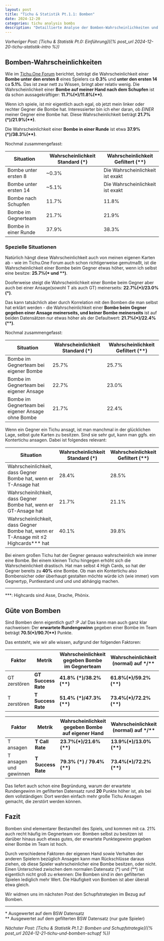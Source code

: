 ```yaml
---
layout: post
title: "Tichu & Statistik Pt.1.1: Bomben"
date: 2024-12-20
categories: tichu analysis bombs
description: "Detaillierte Analyse der Bomben-Wahrscheinlichkeiten und Strategien in Tichu"
---
```


*Vorheriger Post: [Tichu & Statistik Pt.0: Einführung]({% post_url 2024-12-20-tichu-statistik-intro %})*

## Bomben-Wahrscheinlichkeiten

Wie im  [Tichu.One Forum](https://forum.tichu.one/threads/bombenwahrscheinlichkeit-unter-den-ersten-14-8.198/#post-1058)
berichtet, beträgt die Wahrscheinlichkeit einer **Bombe unter den ersten 8** eines Spielers ca **0.3%** und **unter den ersten 14** ca **5.1%**.
Das ist zwar nett zu Wissen, bringt aber relativ wenig. Die Wahrscheinlichkeit einer **Bombe auf meiner Hand nach dem Schupfen** ist da schon aussagekräftiger: **11.7%(\*)/11.8%(\*\*)**.

Wenn ich spiele, ist mir eigentlich auch egal, ob jetzt mein linker oder rechter Gegner die Bombe hat. Interessierter bin ich eher daran, ob *EINER* meiner Gegner eine Bombe hat.
Diese Wahrscheinlichkeit beträgt **21.7%(\*)/21.9%(\*\*)**.

 Die Wahrscheinlichkeit einer **Bombe in einer Runde** ist etwa **37.9%(\*)/38.3%(\*\*)**.

 Nochmal zusammengefasst:

| Situation | Wahrscheinlichkeit Standard (*) | Wahrscheinlichkeit Gefiltert (**) |
|-----------|--------------------------------|-----------------------------------|
| Bombe unter ersten 8 | ~0.3%  | Die Wahrscheinlichkeit ist exakt|
| Bombe unter ersten 14 | ~5.1% | Die Wahrscheinlichkeit ist exakt|
| Bombe nach Schupfen | 11.7% | 11.8% |
| Bombe im Gegnerteam | 21.7% | 21.9% |
| Bombe in einer Runde | 37.9% | 38.3% |

### Spezielle Situationen

Natürlich hängt diese Wahrscheinlichkeit auch von meinen eigenen Karten ab - wie im Tichu.One Forum auch schon richtigerweise gemutmaßt, ist die Wahrscheinlichkeit einer Bombe beim Gegner etwas höher,
wenn ich selbst eine besitze: **25.7%(\* und \*\*)**. 

Dooferweise steigt die Wahrscheinlichkeit einer Bombe beim Gegner aber auch bei einer Ansage(sowohl T als auch GT) meinerseits: **22.7%(\*)/23.0%(\*)**.

Das kann tatsächlich aber durch Korrelation mit den Bomben die man selbst hat erklärt werden -
die Wahrscheinlichkeit einer **Bombe beim Gegner gegeben einer Ansage meinerseits, und keiner Bombe meinerseits**
ist auf beiden Datensätzen nur etwas höher als der Defaultwert: **21.7%(\*)/22.4%(\*\*)**.


Nochmal zusammengefasst:

| Situation | Wahrscheinlichkeit Standard (*) | Wahrscheinlichkeit Gefiltert (**) |
|-----------|--------------------------------|-----------------------------------|
| Bombe im Gegnerteam bei eigener Bombe | 25.7% | 25.7% |
| Bombe im Gegnerteam bei eigener Ansage | 22.7% | 23.0% |
| Bombe im Gegnerteam bei eigener Ansage ohne Bombe | 21.7% | 22.4%|


Wenn ein Gegner ein Tichu ansagt, ist man manchmal in der glücklichen Lage, selbst gute Karten zu besitzen. 
Sind sie sehr gut, kann man ggfs.  ein Kontertichu ansagen. Dabei ist folgendes relevant:

| Situation | Wahrscheinlichkeit Standard (*) | Wahrscheinlichkeit Gefiltert (**) |
|-----------|--------------------------------|-----------------------------------|
| Wahrscheinlichkeit, dass Gegner Bombe hat, wenn er T-Ansage hat | 28.4% | 28.5% |
| Wahrscheinilchkeit, dass Gegner Bombe hat, wenn er GT-Ansage hat | 21.7% | 21.1% |
| Wahrscheinlichkeit, dass Gegner Bombe hat, wenn er T-Ansage mit ≤2 Highcards\*\*\* hat | 40.1% | 39.8% |

Bei einem großen Tichu hat der Gegner genauso wahrscheinlich wie immer eine Bombe. Bei einem kleinen Tichu hingegen erhöht sich die Wahrscheinlichkeit drastisch.
Hat man selbst 4 High Cards, so hat der Gegner bereits zu **40%** eine Bombe. 
Ob man ein Kontertichu also Bombensicher oder überhaupt gestalten möchte würde ich (wie immer) vom Gegnertyp, Puntkestand und und und abhängig machen.


---
\*\*\*: Highcards sind Asse, Drache, Phönix.
## Güte von Bomben

Sind Bomben denn eigentlich gut? :P Ja! Das kann man auch ganz klar nachweisen:
Der **erwartete Rundengewinn** gegeben einer Bombe im Team beträgt **70.5(\*)/90.7(\*\*)** Punkte.

Das entsteht, wie wir alle wissen, aufgrund der folgenden Faktoren: 

| Faktor | Metrik | Wahrscheinlichkeit gegeben Bombe im Gegnerteam | Wahrscheinlichkeit (normal) auf \*/\**| 
|-----------|--------------------------------|-----------------------------------|-------------------------------|
| GT zerstören | **GT Success Rate** | **41.8% (\*)/38.2% (\*\*)**| **61.8%(\*)/59.2%(\*\*)**|
| T zerstören | **T Success Rate** |  **51.4% (\*)/47.3% (\*\*)** |**73.4%(\*)/72.2%(\*\*)**|

| Faktor | Metrik | Wahrscheinlichkeit gegeben Bombe auf eigener Hand | Wahrscheinlichkeit (normal) auf \*/\**| 
|-----------|--------------------------------|-----------------------------------|-------------------------------|
| T ansagen | **T Call Rate** | **23.7%(\*)/21.6% (\*\*)** | **13.9%(\*)/13.0%(\*\*)**|
| T ansagen und gewinnen | **T Success Rate** |  **79.3% (\*) / 79.4% (\*\*)**  |**73.4%(\*)/72.2%(\*\*)**|


Das liefert auch schon eine Begründung, warum der erwartete Rundengewinn im gefilterten Datensatz rund **20** Punkte höher ist, als bei dem vollständigen: 
Dort werden einfach mehr große Tichu Ansagen gemacht, die zerstört werden können.


## Fazit

Bomben sind elementarer Bestandteil des Spiels, und kommen mit ca. 21% auch recht häufig im Gegnerteam vor.
Bomben selbst zu besitzen ist darüber hinaus auch etwas gutes, der erwartete Punktegewinn gegeben einer Bombe im Team ist hoch.

Durch verschiedene Faktoren der eigenen Hand sowie Verhalten der anderen Spielern bezüglich Ansagen kann man
Rückschlüsse daraus ziehen, ob diese Spieler wahrscheinlicher eine Bombe besitzen, oder nicht.
Einen Unterschied zwischen dem normalen Datensatz (\*) und (\*\*) ist eigentlich nicht groß zu erkennen: Die Bomben sind
in den gefilterten Spielen lediglich mehr Wert. Die Häufigkeit von Bomben ist aber überall etwa gleich.

Wir widmen uns im nächsten Post den Schupfstrategien im Bezug auf Bomben.

---

\* Ausgewertet auf dem BSW Datensatz  
\*\* Ausgewertet auf dem gefilterten BSW Datensatz (nur gute Spieler)


*Nächster Post: [Tichu & Statistik Pt.1.2: Bomben und Schupfstrategie]({% post_url 2024-12-21-tichu-und-bomben-schupf %})*

<script type="text/javascript">
  window.MathJax = {
    tex: {
      inlineMath: [['$','$'], ['\\(','\\)']],
      displayMath: [['$$','$$'], ['\\[','\\]']],
      processEscapes: true
    }
  };
</script>
<script type="text/javascript" id="MathJax-script" async
  src="https://cdn.jsdelivr.net/npm/mathjax@3/es5/tex-mml-chtml.js">
</script>